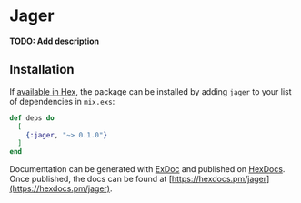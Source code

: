 # Jager

**TODO: Add description**

## Installation

If [available in Hex](https://hex.pm/docs/publish), the package can be installed
by adding `jager` to your list of dependencies in `mix.exs`:

```elixir
def deps do
  [
    {:jager, "~> 0.1.0"}
  ]
end
```

Documentation can be generated with [ExDoc](https://github.com/elixir-lang/ex_doc)
and published on [HexDocs](https://hexdocs.pm). Once published, the docs can
be found at [https://hexdocs.pm/jager](https://hexdocs.pm/jager).

